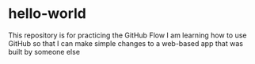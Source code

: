 # hello-world
This repository is for practicing the GitHub Flow
I am learning how to use GitHub so that I can make simple changes to a web-based app that was built by someone else
